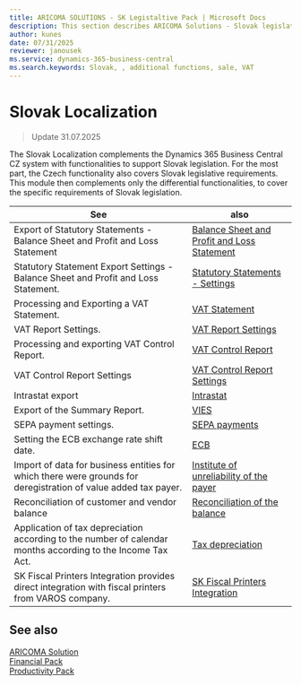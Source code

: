 ```yaml
---
title: ARICOMA SOLUTIONS - SK Legistaltive Pack | Microsoft Docs
description: This section describes ARICOMA Solutions - Slovak legislation
author: kunes
date: 07/31/2025
reviewer: janousek
ms.service: dynamics-365-business-central
ms.search.keywords: Slovak, , additional functions, sale, VAT
---
```


# Slovak Localization

> Update 31.07.2025

The Slovak Localization complements the Dynamics 365 Business Central CZ system with functionalities to support Slovak legislation. For the most part, the Czech functionality also covers Slovak legislative requirements. This module then complements only the differential functionalities, to cover the specific requirements of Slovak legislation.

|See| also|
| - | - |
|Export of Statutory Statements - Balance Sheet and Profit and Loss Statement |[Balance Sheet and Profit and Loss Statement](sk-balance-sheet-income-statement.md)|
|Statutory Statement Export Settings - Balance Sheet and Profit and Loss Statement. |[Statutory Statements - Settings](sk-balance-sheet-income-statement-setup.md)|
Processing and Exporting a VAT Statement.|[VAT Statement](sk-vat-statement-export.md)|
|VAT Report Settings. |[VAT Report Settings](sk-vat-statement-setup.md)|
Processing and exporting VAT Control Report.|[VAT Control Report](sk-vat-check-report-export.md)|
|VAT Control Report Settings | [VAT Control Report Settings](sk-vat-check-report-setup.md)|
| Intrastat export | [Intrastat](sk-intrastat.md)|
| Export of the Summary Report.|[VIES](sk-vies.md)|
|SEPA payment settings.|[SEPA payments](sk-sepa.md)|
|Setting the ECB exchange rate shift date.|[ECB](sk-ECB.md)|
|Import of data for business entities for which there were grounds for deregistration of value added tax payer.|[Institute of unreliability of the payer](sk-unreability-payer.md)|
|Reconciliation of customer and vendor balance |[Reconciliation of the balance](sk-balance-reconciliation.md)|
|Application of tax depreciation according to the number of calendar months according to the Income Tax Act. |[Tax depreciation](sk-tax-depreciation.md)|
| SK Fiscal Printers Integration provides direct integration with fiscal printers from VAROS company. | [SK Fiscal Printers Integration](SK-FiscalPrinters-Integration.md)|

## See also

[ARICOMA Solution](solutions.md)  
[Financial Pack](finance-pack.md)  
[Productivity Pack](productivity-pack.md)
